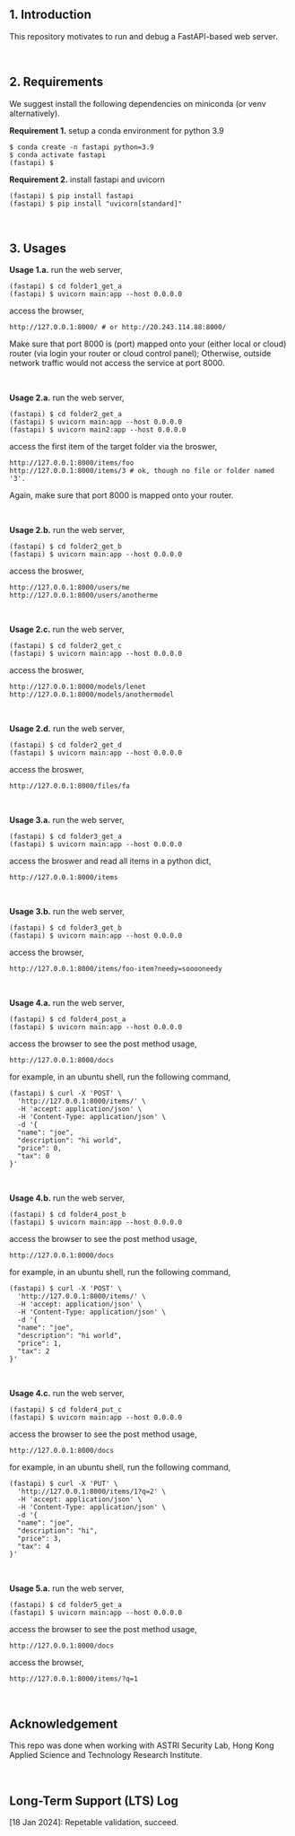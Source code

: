 ## 1. Introduction

This repository motivates to run and debug a FastAPI-based web server.

<br>

## 2. Requirements

We suggest install the following dependencies on miniconda (or venv alternatively).

**Requirement 1.** setup a conda environment for python 3.9
```shell
$ conda create -n fastapi python=3.9
$ conda activate fastapi
(fastapi) $
```

**Requirement 2.** install fastapi and uvicorn
```shell
(fastapi) $ pip install fastapi
(fastapi) $ pip install "uvicorn[standard]"
```

<br>

## 3. Usages

**Usage 1.a.** run the web server,
```shell
(fastapi) $ cd folder1_get_a
(fastapi) $ uvicorn main:app --host 0.0.0.0
```

access the browser, 
```
http://127.0.0.1:8000/ # or http://20.243.114.88:8000/
```

Make sure that port 8000 is (port) mapped onto your (either local or cloud) router (via login your router or cloud control panel); Otherwise, outside network traffic would not access the service at port 8000.

<br>

**Usage 2.a.** run the web server,
```shell
(fastapi) $ cd folder2_get_a
(fastapi) $ uvicorn main:app --host 0.0.0.0
(fastapi) $ uvicorn main2:app --host 0.0.0.0
```

access the first item of the target folder via the broswer,
```
http://127.0.0.1:8000/items/foo
http://127.0.0.1:8000/items/3 # ok, though no file or folder named '3'.
```

Again, make sure that port 8000 is mapped onto your router.

<br>


**Usage 2.b.** run the web server,
```shell
(fastapi) $ cd folder2_get_b
(fastapi) $ uvicorn main:app --host 0.0.0.0
```

access the broswer,
```
http://127.0.0.1:8000/users/me
http://127.0.0.1:8000/users/anotherme
```


<br>

**Usage 2.c.** run the web server,
```shell
(fastapi) $ cd folder2_get_c
(fastapi) $ uvicorn main:app --host 0.0.0.0
```

access the broswer,
```
http://127.0.0.1:8000/models/lenet
http://127.0.0.1:8000/models/anothermodel
```


<br>

**Usage 2.d.** run the web server,
```shell
(fastapi) $ cd folder2_get_d
(fastapi) $ uvicorn main:app --host 0.0.0.0 
```

access the broswer,
```
http://127.0.0.1:8000/files/fa
```


<br>

**Usage 3.a.** run the web server,
```shell
(fastapi) $ cd folder3_get_a
(fastapi) $ uvicorn main:app --host 0.0.0.0
```

access the broswer and read all items in a python dict,
```
http://127.0.0.1:8000/items
```


<br>

**Usage 3.b.** run the web server,
```shell
(fastapi) $ cd folder3_get_b
(fastapi) $ uvicorn main:app --host 0.0.0.0
```

access the browser, 
```
http://127.0.0.1:8000/items/foo-item?needy=sooooneedy
```



<br>

**Usage 4.a.** run the web server,
```shell
(fastapi) $ cd folder4_post_a
(fastapi) $ uvicorn main:app --host 0.0.0.0
```

access the browser to see the post method usage, 
```
http://127.0.0.1:8000/docs
```

for example, in an ubuntu shell, run the following command,
```shell
(fastapi) $ curl -X 'POST' \
  'http://127.0.0.1:8000/items/' \
  -H 'accept: application/json' \
  -H 'Content-Type: application/json' \
  -d '{
  "name": "joe",
  "description": "hi world",
  "price": 0,
  "tax": 0
}'
```


<br>

**Usage 4.b.** run the web server,
```shell
(fastapi) $ cd folder4_post_b
(fastapi) $ uvicorn main:app --host 0.0.0.0
```

access the browser to see the post method usage, 
```
http://127.0.0.1:8000/docs
```

for example, in an ubuntu shell, run the following command,
```shell
(fastapi) $ curl -X 'POST' \
  'http://127.0.0.1:8000/items/' \
  -H 'accept: application/json' \
  -H 'Content-Type: application/json' \
  -d '{
  "name": "joe",
  "description": "hi world",
  "price": 1,
  "tax": 2
}'
```

<br>


 **Usage 4.c.** run the web server,
```shell
(fastapi) $ cd folder4_put_c
(fastapi) $ uvicorn main:app --host 0.0.0.0
```

access the browser to see the post method usage, 
```
http://127.0.0.1:8000/docs
```

for example, in an ubuntu shell, run the following command,
```shell
(fastapi) $ curl -X 'PUT' \
  'http://127.0.0.1:8000/items/1?q=2' \
  -H 'accept: application/json' \
  -H 'Content-Type: application/json' \
  -d '{
  "name": "joe",
  "description": "hi",
  "price": 3,
  "tax": 4
}'
```

<br>




 **Usage 5.a.** run the web server,

```shell
(fastapi) $ cd folder5_get_a
(fastapi) $ uvicorn main:app --host 0.0.0.0
```

access the browser to see the post method usage, 
```
http://127.0.0.1:8000/docs
```

access the browser,
```
http://127.0.0.1:8000/items/?q=1
```













<br>

## Acknowledgement

This repo was done when working with ASTRI Security Lab, Hong Kong Applied Science and Technology Research Institute.

<br>

## Long-Term Support (LTS) Log

[18 Jan 2024]: Repetable validation, succeed.

